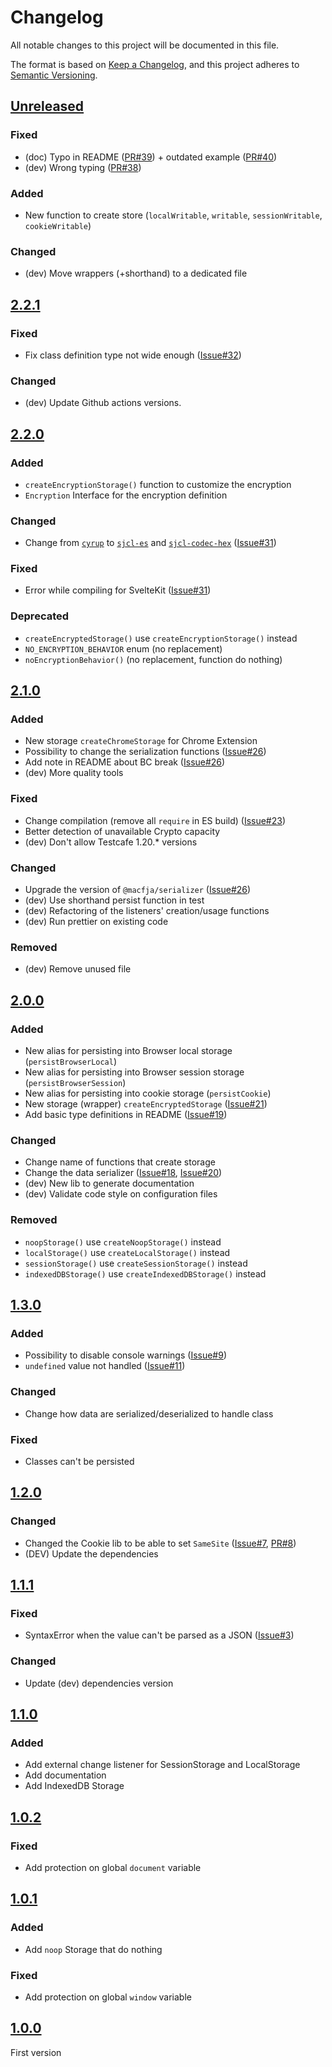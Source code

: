 # Changelog
All notable changes to this project will be documented in this file.

The format is based on [Keep a Changelog](https://keepachangelog.com/en/1.0.0/),
and this project adheres to [Semantic Versioning](https://semver.org/spec/v2.0.0.html).

## [Unreleased]

### Fixed

- (doc) Typo in README ([PR#39]) + outdated example ([PR#40])
- (dev) Wrong typing ([PR#38])

### Added

- New function to create store (`localWritable`, `writable`, `sessionWritable`, `cookieWritable`)

### Changed

- (dev) Move wrappers (+shorthand) to a dedicated file

## [2.2.1]

### Fixed

- Fix class definition type not wide enough ([Issue#32])

### Changed

- (dev) Update Github actions versions.

## [2.2.0]

### Added

- `createEncryptionStorage()` function to customize the encryption
- `Encryption` Interface for the encryption definition

### Changed

- Change from [`cyrup`](https://www.npmjs.com/package/cyrup) to [`sjcl-es`](https://www.npmjs.com/package/sjcl-es) and [`sjcl-codec-hex`](https://www.npmjs.com/package/sjcl-codec-hex) ([Issue#31])

### Fixed

- Error while compiling for SvelteKit ([Issue#31])

### Deprecated

- `createEncryptedStorage()` use `createEncryptionStorage()` instead
- `NO_ENCRYPTION_BEHAVIOR` enum (no replacement)
- `noEncryptionBehavior()` (no replacement, function do nothing)

## [2.1.0]

### Added

- New storage `createChromeStorage` for Chrome Extension
- Possibility to change the serialization functions ([Issue#26])
- Add note in README about BC break ([Issue#26])
- (dev) More quality tools

### Fixed

- Change compilation (remove all `require` in ES build) ([Issue#23])
- Better detection of unavailable Crypto capacity
- (dev) Don't allow Testcafe 1.20.* versions

### Changed

- Upgrade the version of `@macfja/serializer` ([Issue#26])
- (dev) Use shorthand persist function in test
- (dev) Refactoring of the listeners' creation/usage functions
- (dev) Run prettier on existing code

### Removed

- (dev) Remove unused file

## [2.0.0]

### Added

- New alias for persisting into Browser local storage (`persistBrowserLocal`)
- New alias for persisting into Browser session storage (`persistBrowserSession`)
- New alias for persisting into cookie storage (`persistCookie`)
- New storage (wrapper) `createEncryptedStorage` ([Issue#21])
- Add basic type definitions in README ([Issue#19])

### Changed

- Change name of functions that create storage
- Change the data serializer ([Issue#18], [Issue#20])
- (dev) New lib to generate documentation
- (dev) Validate code style on configuration files

### Removed

- `noopStorage()` use `createNoopStorage()` instead
- `localStorage()` use `createLocalStorage()` instead
- `sessionStorage()` use `createSessionStorage()` instead
- `indexedDBStorage()` use `createIndexedDBStorage()` instead

## [1.3.0]

### Added

- Possibility to disable console warnings ([Issue#9])
- `undefined` value not handled ([Issue#11])

### Changed

- Change how data are serialized/deserialized to handle class

### Fixed

- Classes can't be persisted

## [1.2.0]

### Changed

- Changed the Cookie lib to be able to set `SameSite` ([Issue#7], [PR#8])
- (DEV) Update the dependencies

## [1.1.1]

### Fixed

- SyntaxError when the value can't be parsed as a JSON ([Issue#3])

### Changed

- Update (dev) dependencies version

## [1.1.0]

### Added

- Add external change listener for SessionStorage and LocalStorage
- Add documentation
- Add IndexedDB Storage

## [1.0.2]

### Fixed

- Add protection on global `document` variable

## [1.0.1]

### Added

- Add `noop` Storage that do nothing

### Fixed

- Add protection on global `window` variable

## [1.0.0]

First version

[Unreleased]: https://github.com/MacFJA/svelte-persistent-store/compare/2.2.1...HEAD
[2.2.1]: https://github.com/MacFJA/svelte-persistent-store/compare/2.2.0...2.2.1
[2.2.0]: https://github.com/MacFJA/svelte-persistent-store/compare/2.1.0...2.2.0
[2.1.0]: https://github.com/MacFJA/svelte-persistent-store/compare/2.0.0...2.1.0
[2.0.0]: https://github.com/MacFJA/svelte-persistent-store/compare/1.3.0...2.0.0
[1.3.0]: https://github.com/MacFJA/svelte-persistent-store/compare/1.2.0...1.3.0
[1.2.0]: https://github.com/MacFJA/svelte-persistent-store/compare/1.1.1...1.2.0
[1.1.1]: https://github.com/MacFJA/svelte-persistent-store/compare/1.1.0...1.1.1
[1.1.0]: https://github.com/MacFJA/svelte-persistent-store/compare/1.0.2...1.1.0
[1.0.2]: https://github.com/MacFJA/svelte-persistent-store/compare/1.0.1...1.0.2
[1.0.1]: https://github.com/MacFJA/svelte-persistent-store/compare/1.0.0...1.0.1
[1.0.0]: https://github.com/MacFJA/svelte-persistent-store/releases/tag/1.0.0

[Issue#3]: https://github.com/MacFJA/svelte-persistent-store/issues/3
[Issue#7]: https://github.com/MacFJA/svelte-persistent-store/issues/7
[Issue#9]: https://github.com/MacFJA/svelte-persistent-store/issues/9
[Issue#11]: https://github.com/MacFJA/svelte-persistent-store/issues/11
[Issue#18]: https://github.com/MacFJA/svelte-persistent-store/issues/18
[Issue#19]: https://github.com/MacFJA/svelte-persistent-store/issues/19
[Issue#20]: https://github.com/MacFJA/svelte-persistent-store/issues/20
[Issue#21]: https://github.com/MacFJA/svelte-persistent-store/issues/21
[Issue#23]: https://github.com/MacFJA/svelte-persistent-store/issues/23
[Issue#26]: https://github.com/MacFJA/svelte-persistent-store/issues/26
[Issue#31]: https://github.com/MacFJA/svelte-persistent-store/issues/31
[Issue#32]: https://github.com/MacFJA/svelte-persistent-store/issues/32
[PR#8]: https://github.com/MacFJA/svelte-persistent-store/pull/8
[PR#38]: https://github.com/MacFJA/svelte-persistent-store/pull/38
[PR#39]: https://github.com/MacFJA/svelte-persistent-store/pull/39
[PR#40]: https://github.com/MacFJA/svelte-persistent-store/pull/40
